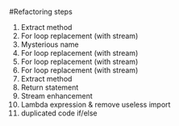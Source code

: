 #Refactoring steps

1. Extract method
2. For loop replacement (with stream)
3. Mysterious name
4. For loop replacement (with stream)
5. For loop replacement (with stream)
6. For loop replacement (with stream)
7. Extract method
8. Return statement
9. Stream enhancement
10. Lambda expression & remove useless import
11. duplicated code if/else

